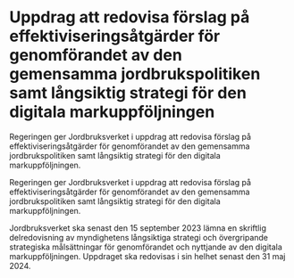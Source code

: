 # Uppdrag att redovisa förslag på effektiviseringsåtgärder för genomförandet av den gemensamma jordbrukspolitiken samt långsiktig strategi för den digitala markuppföljningen

Regeringen ger Jordbruksverket i uppdrag att redovisa förslag på effektiviseringsåtgärder för genomförandet av den gemensamma jordbrukspolitiken samt långsiktig strategi för den digitala markuppföljningen.

Regeringen ger Jordbruksverket i uppdrag att redovisa förslag på effektiviseringsåtgärder för genomförandet av den gemensamma jordbrukspolitiken samt långsiktig strategi för den digitala markuppföljningen.

Jordbruksverket ska senast den 15 september 2023 lämna en skriftlig delredovisning av myndighetens långsiktiga strategi och övergripande strategiska målsättningar för genomförandet och nyttjande av den digitala
markuppföljningen. Uppdraget ska redovisas i sin helhet senast den 31 maj 2024.
